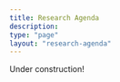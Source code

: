 ```yaml
---
title: Research Agenda
description: 
type: "page"
layout: "research-agenda"
---
```


Under construction!